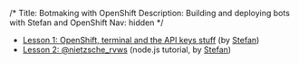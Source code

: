 /*
Title: Botmaking with OpenShift
Description: Building and deploying bots with Stefan and OpenShift
Nav: hidden
*/

- [Lesson 1: OpenShift, terminal and the API keys stuff](/tutorials/botmaking-with-openshift/lesson-1) (by [Stefan](https://twitter.com/fourtonfish))
- [Lesson 2: @nietzsche_rvws](/tutorials/botmaking-with-openshift/lesson-2) (node.js tutorial, by [Stefan](https://twitter.com/fourtonfish))
<!--
- [Lesson X: TITLE](/tutorials/botmaking-with-openshift/lesson-X) (LANGUAGE tutorial, by [PREFERREDNAME](https://twitter.com/TWITTERUSERNAME))
-->